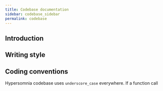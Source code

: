 ```yaml
---
title: Codebase documentation
sidebar: codebase_sidebar
permalink: codebase
---
```


## Introduction

## Writing style



## Coding conventions

Hypersomnia codebase uses ```underscore_case``` everywhere.
If a function call 
